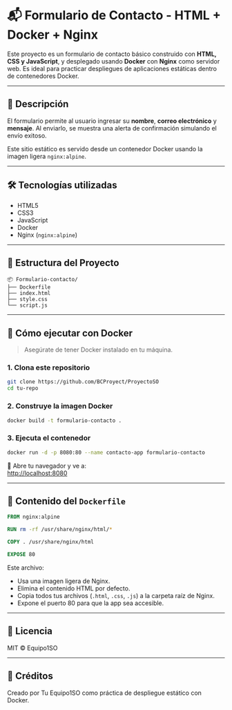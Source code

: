 # 📬 Formulario de Contacto - HTML + Docker + Nginx

Este proyecto es un formulario de contacto básico construido con **HTML, CSS y JavaScript**, y desplegado usando **Docker** con **Nginx** como servidor web. Es ideal para practicar despliegues de aplicaciones estáticas dentro de contenedores Docker.

---

## 🧾 Descripción

El formulario permite al usuario ingresar su **nombre**, **correo electrónico** y **mensaje**. Al enviarlo, se muestra una alerta de confirmación simulando el envío exitoso.

Este sitio estático es servido desde un contenedor Docker usando la imagen ligera `nginx:alpine`.

---

## 🛠️ Tecnologías utilizadas

- HTML5
- CSS3
- JavaScript
- Docker
- Nginx (`nginx:alpine`)

---

## 📁 Estructura del Proyecto

```
📦 Formulario-contacto/
├── Dockerfile
├── index.html
├── style.css
└── script.js
```

---

## 🐳 Cómo ejecutar con Docker

> Asegúrate de tener Docker instalado en tu máquina.

### 1. Clona este repositorio

```bash
git clone https://github.com/BCProyect/ProyectoSO
cd tu-repo
```

### 2. Construye la imagen Docker

```bash
docker build -t formulario-contacto .
```

### 3. Ejecuta el contenedor

```bash
docker run -d -p 8080:80 --name contacto-app formulario-contacto
```

🔗 Abre tu navegador y ve a:  
[http://localhost:8080](http://localhost:8080)

---

## 🧱 Contenido del `Dockerfile`

```dockerfile
FROM nginx:alpine

RUN rm -rf /usr/share/nginx/html/*

COPY . /usr/share/nginx/html

EXPOSE 80
```

Este archivo:
- Usa una imagen ligera de Nginx.
- Elimina el contenido HTML por defecto.
- Copia todos tus archivos (`.html`, `.css`, `.js`) a la carpeta raíz de Nginx.
- Expone el puerto 80 para que la app sea accesible.

---

## 📄 Licencia

MIT © Equipo1SO

---

## 💬 Créditos

Creado por Tu Equipo1SO como práctica de despliegue estático con Docker.

